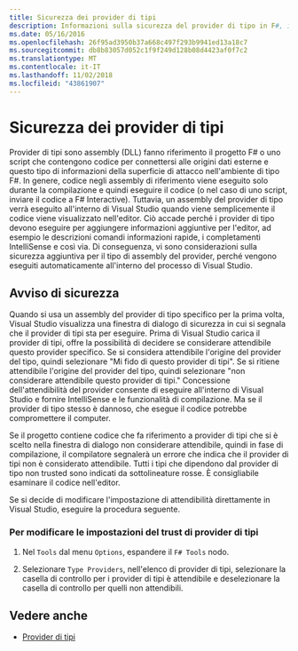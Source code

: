 ```yaml
---
title: Sicurezza dei provider di tipi
description: Informazioni sulla sicurezza del provider di tipo in F#, incluse le procedure modificare le impostazioni del trust per un provider di tipi.
ms.date: 05/16/2016
ms.openlocfilehash: 26f95ad3950b37a668c497f293b9941ed13a18c7
ms.sourcegitcommit: db8b83057d052c1f9f249d128b08d4423af0f7c2
ms.translationtype: MT
ms.contentlocale: it-IT
ms.lasthandoff: 11/02/2018
ms.locfileid: "43861907"
---
```

# <a name="type-provider-security"></a>Sicurezza dei provider di tipi

Provider di tipi sono assembly (DLL) fanno riferimento il progetto F# o uno script che contengono codice per connettersi alle origini dati esterne e questo tipo di informazioni della superficie di attacco nell'ambiente di tipo F#. In genere, codice negli assembly di riferimento viene eseguito solo durante la compilazione e quindi eseguire il codice (o nel caso di uno script, inviare il codice a F# Interactive). Tuttavia, un assembly del provider di tipo verrà eseguito all'interno di Visual Studio quando viene semplicemente il codice viene visualizzato nell'editor. Ciò accade perché i provider di tipo devono eseguire per aggiungere informazioni aggiuntive per l'editor, ad esempio le descrizioni comandi informazioni rapide, i completamenti IntelliSense e così via. Di conseguenza, vi sono considerazioni sulla sicurezza aggiuntiva per il tipo di assembly del provider, perché vengono eseguiti automaticamente all'interno del processo di Visual Studio.

## <a name="security-warning-dialog"></a>Avviso di sicurezza

Quando si usa un assembly del provider di tipo specifico per la prima volta, Visual Studio visualizza una finestra di dialogo di sicurezza in cui si segnala che il provider di tipi sta per eseguire. Prima di Visual Studio carica il provider di tipi, offre la possibilità di decidere se considerare attendibile questo provider specifico. Se si considera attendibile l'origine del provider del tipo, quindi selezionare "Mi fido di questo provider di tipi". Se si ritiene attendibile l'origine del provider del tipo, quindi selezionare "non considerare attendibile questo provider di tipi." Concessione dell'attendibilità del provider consente di eseguire all'interno di Visual Studio e fornire IntelliSense e le funzionalità di compilazione. Ma se il provider di tipo stesso è dannoso, che esegue il codice potrebbe compromettere il computer.

Se il progetto contiene codice che fa riferimento a provider di tipi che si è scelto nella finestra di dialogo non considerare attendibile, quindi in fase di compilazione, il compilatore segnalerà un errore che indica che il provider di tipi non è considerato attendibile. Tutti i tipi che dipendono dal provider di tipo non trusted sono indicati da sottolineature rosse. È consigliabile esaminare il codice nell'editor.

Se si decide di modificare l'impostazione di attendibilità direttamente in Visual Studio, eseguire la procedura seguente.

### <a name="to-change-the-trust-settings-for-type-providers"></a>Per modificare le impostazioni del trust di provider di tipi

1. Nel `Tools` dal menu `Options`, espandere il `F# Tools` nodo.

2. Selezionare `Type Providers`, nell'elenco di provider di tipi, selezionare la casella di controllo per i provider di tipi è attendibile e deselezionare la casella di controllo per quelli non attendibili.

## <a name="see-also"></a>Vedere anche

- [Provider di tipi](index.md)
